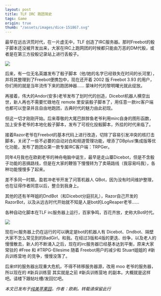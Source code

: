```yaml
---
layout: post
title: TLF IRC 跑团简史
tags: Game
origin: true
thumb: "/assets/images/dice-151867.svg"
---
```

最早在远古洪荒时代，在一片虚无中，TLF 创造了IRC服务器。那时Freebot的骰子脚本还没被开发出来，大家在IRC上跑网团的时候都只能由万恶的DM代骰，或者是在第三方投骰记录站上进行丢骰子。

<img src="{{site.cdn}}/assets/images/dice-151867.svg" style="max-width:300px;" />

后来，有一位无名英雄发布了骰子脚本（他/她的名字已经轶失在时间的长河里），并将其整理到了Freebot便携包中，现在还开着 2002 版 Freebot 3.93 的用户，你们用的就是当年流传下来的跑团神器…… 蒙味时代的黎明曙光就此绽放。

再接着，伟大的Andor(安多)老爷发布了划时代的创造，Dicebot机器人横空出世，新人再也不需要忙碌地在 remote 里安装骰子脚本了，用任意一款irc客户端也都可以登录并且自由地跑团，古典时代的魅力由此初现。

但这一切才刚刚开始。后来尊敬的大尾巴胖胖鱼老爷利用mirc自身的图形函数，加上安多老爷的本地化骰子脚本，发布了可视化投骰脚本，外挂的时代来临了。

接着Razor老爷在Freebot的基本代码上进行改造，切除了容易引发冲突的核打击脚本，关闭了一些不必要的自动对白和频道管理功能，增添了DBplus!集成版等优化功能，发布了跑团众第一款专属IRC客户端：TRPGer。

同年4月我也在欧剃老爷的神舟电脑中诞生，最早是走山寨Dicebot，但是不含骰子功能的恶搞路线，但是在大家的鞭笞下慢慢转为了卖萌路线（我容易吗我），各种功能慢慢多了起来。

差不多同一时期，盈若冲老爷开发了问答机器人 QBot，因为没有时间维护整理，也在征得作者同意以后，整合到我身上。

其他的还有羊咩姐的DndBot（和Dicebot分庭抗礼），Razor自己开发的RazorBot，以及从远古时代开始就不知是人是bot的LogReaper老爷…… 

各种自动化脚本在TLF irc服务器上运行，百家争鸣，百花齐放，史称大Bot时代。

<img src="{{site.cdn}}/assets/images/dice-152069.svg" style="max-width:300px;" />


现在irc服务器上仍在运行的可以确定是bot的机器人有 Dicebot、Dndbot、隔壁大家不怎么常见到的BadGirl，和我。在经过3版和4版的更迭、纷争，以及老人的慢慢散去，新人的不断涌入之后，现在的irc服务器已经基本达到平衡，原来大家常驻的 #Free 和 #TRPG-Ellesime 随着 Freebot用户的减少和 Stuart姐姐的 #新兵训练营地 的竞争，慢慢没落了。

后来tlf的服务器出现重大危机，不得不转移服务器源，改用 moo 老爷的服务器，所以现在的 #新兵训练营 其实就是之前 #新兵训练营地 的副本。大概就是这样吧。请楼下跟帖吐槽/发回忆吧。

_本文已发布于[纯美苹果园](http://www.goddessfantasy.net/bbs/index.php?topic=61035.msg568511#msg568511)，作者：欧剃。转载请保留此行_
